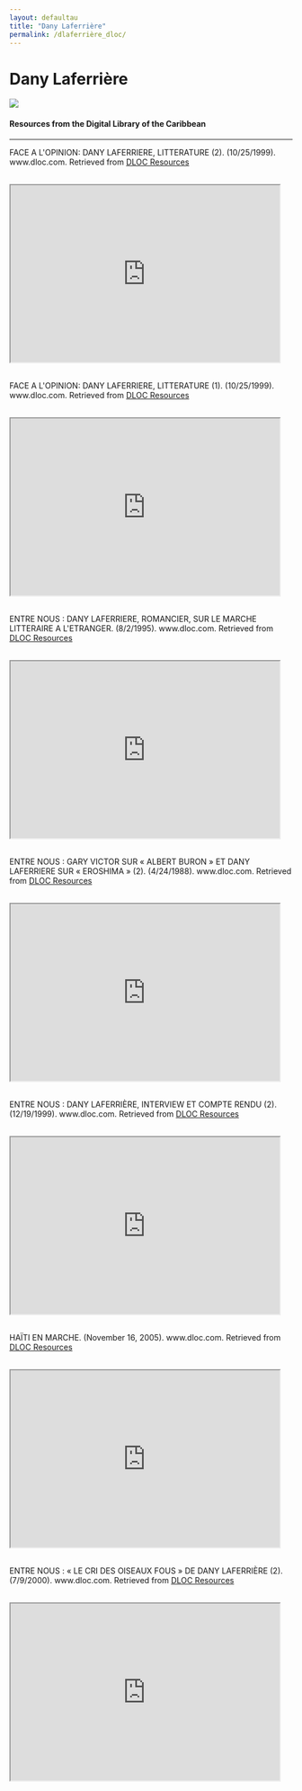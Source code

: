 ```yaml
---
layout: defaultau
title: "Dany Laferrière"
permalink: /dlaferrière_dloc/
---
```

<!-- partial:index.partial.html -->
<div class="content">
    <h1>Dany Laferrière</h1>
    <div class="quote">
        <div><img src="https://www.themoviedb.org/t/p/w300_and_h450_bestv2/51eqwgSUY6hCNjYL8HpFtsGu5ii.jpg" class="logo"></div>
    </div>
    <body>
    <h4>Resources from the Digital Library of the Caribbean</h4><hr>
    <div class="container-mt-5">
      <div class="row">
            <div class="col-md-6">
                <p>FACE A L'OPINION: DANY LAFERRIERE, LITTERATURE (2). (10/25/1999). www.dloc.com. Retrieved from <a href="https://www.dloc.com/AA00072491/00001/downloads" target="_blank">DLOC Resources</a></p><br>
                <iframe width="95%" height="315" src="https://www.dloc.com/AA00072491/00001/downloads"></iframe>
                <br>
                <br>
        </div>
      <div class="col-md-6">
            <p>FACE A L'OPINION: DANY LAFERRIERE, LITTERATURE (1). (10/25/1999). www.dloc.com. Retrieved from <a href="https://www.dloc.com/AA00072490/00001/downloads" target="_blank">DLOC Resources</a></p><br>
            <iframe width="95%" height="315" src="https://www.dloc.com/AA00072490/00001/downloads"></iframe>
            <br>
            <br>
        </div>
        </div>
    <div class="container-mt-5">
      <div class="row">
            <div class="col-md-6">
                <p>ENTRE NOUS : DANY LAFERRIERE, ROMANCIER, SUR LE MARCHE LITTERAIRE A L'ETRANGER. (8/2/1995). www.dloc.com. Retrieved from <a href="https://www.dloc.com/AA00073422/00001/downloads" target="_blank">DLOC Resources</a></p><br>
                <iframe width="95%" height="315" src="https://www.dloc.com/AA00073422/00001/downloads"></iframe>
                <br>
                <br>
        </div>
        <div class="col-md-6">
            <p>ENTRE NOUS : GARY VICTOR SUR « ALBERT BURON » ET DANY LAFERRIERE SUR « EROSHIMA » (2). (4/24/1988). www.dloc.com. Retrieved from <a href="https://www.dloc.com/AA00073313/00001/downloads" target="_blank">DLOC Resources</a></p><br>
            <iframe width="95%" height="315" src="https://www.dloc.com/AA00073313/00001/downloads"></iframe>
            <br>
            <br>
        </div>
        </div>
    <div class="container-mt-5">
      <div class="row">
            <div class="col-md-6">
                <p>ENTRE NOUS : DANY LAFERRIÈRE, INTERVIEW ET COMPTE RENDU (2). (12/19/1999). www.dloc.com. Retrieved from <a href="https://www.dloc.com/AA00073584/00001/downloads" target="_blank">DLOC Resources</a></p><br>
                <iframe width="95%" height="315" src="https://www.dloc.com/AA00073584/00001/downloads"></iframe>
                <br>
                <br>
        </div>
      <div class="col-md-6">
            <p>HAÏTI EN MARCHE. (November 16, 2005). www.dloc.com. Retrieved from <a href="https://www.dloc.com/UF00098809/00285/images" target="_blank">DLOC Resources</a></p><br>
            <iframe width="95%" height="315" src="https://www.dloc.com/UF00098809/00285/images"></iframe>
            <br>
            <br>
        </div>
        </div>
    <div class="container-mt-5">
      <div class="row">
            <div class="col-md-6">
                <p>ENTRE NOUS : « LE CRI DES OISEAUX FOUS » DE DANY LAFERRIÈRE (2). (7/9/2000). www.dloc.com. Retrieved from <a href="https://www.dloc.com/AA00073605/00001/downloads" target="_blank">DLOC Resources</a></p><br>
                <iframe width="95%" height="315" src="https://www.dloc.com/AA00073605/00001/downloads"></iframe>
                <br>
                <br>
        </div>
    </body> 
          </div>
  <!-- partial -->
<script src='https://cdnjs.cloudflare.com/ajax/libs/jquery/3.1.1/jquery.min.js'></script><script  src="{{ site.baseurl }}/assets/js/authorscript.js"></script>
